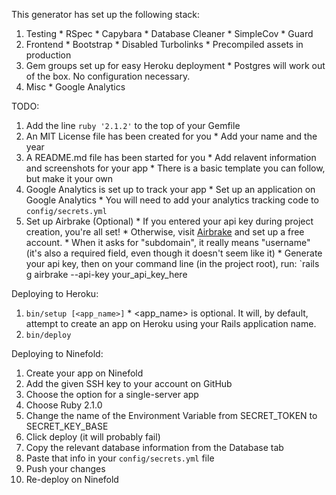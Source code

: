 

This generator has set up the following stack:
  1. Testing
    * RSpec
    * Capybara
    * Database Cleaner
    * SimpleCov
    * Guard
  2. Frontend
    * Bootstrap
    * Disabled Turbolinks
    * Precompiled assets in production
  3. Gem groups set up for easy Heroku deployment
    * Postgres will work out of the box. No configuration necessary.
  4. Misc
    * Google Analytics

TODO:
  1. Add the line `ruby '2.1.2'` to the top of your Gemfile
  2. An MIT License file has been created for you
    * Add your name and the year
  3. A README.md file has been started for you
    * Add relavent information and screenshots for your app
    * There is a basic template you can follow, but make it your own
  4. Google Analytics is set up to track your app
    * Set up an application on Google Analytics
    * You will need to add your analytics tracking code to `config/secrets.yml`
  5. Set up Airbrake (Optional)
    * If you entered your api key during project creation, you're all set!
    * Otherwise, visit [Airbrake](https://airbrake.io/account/new/Free) and set
    up a free account.
    * When it asks for "subdomain", it really means "username" (it's also a required
      field, even though it doesn't seem like it)
    * Generate your api key, then on your command line (in the project root), run:
      `rails g airbrake --api-key your_api_key_here

Deploying to Heroku:
  1. `bin/setup [<app_name>]`
    * <app_name> is optional. It will, by default, attempt to create an
    app on Heroku using your Rails application name.
  2. `bin/deploy`

Deploying to Ninefold:
  1. Create your app on Ninefold
  2. Add the given SSH key to your account on GitHub
  3. Choose the option for a single-server app
  4. Choose Ruby 2.1.0
  5. Change the name of the Environment Variable from SECRET_TOKEN to SECRET_KEY_BASE
  6. Click deploy (it will probably fail)
  7. Copy the relevant database information from the Database tab
  8. Paste that info in your `config/secrets.yml` file
  9. Push your changes
  10. Re-deploy on Ninefold